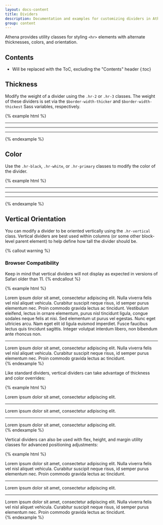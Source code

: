 ```yaml
---
layout: docs-content
title: Dividers
description: Documentation and examples for customizing dividers in Athena.
group: content
---
```


Athena provides utility classes for styling `<hr>` elements with alternate thicknesses, colors, and orientation.


## Contents

* Will be replaced with the ToC, excluding the "Contents" header
{:toc}


## Thickness

Modify the weight of a divider using the `.hr-2` or `.hr-3` classes. The weight of these dividers is set via the `$border-width-thicker` and `$border-width-thickest` Sass variables, respectively.

{% example html %}
<hr>
<hr class="hr-2">
<hr class="hr-3">
{% endexample %}


## Color

Use the `.hr-black`, `.hr-white`, or `.hr-primary` classes to modify the color of the divider.

{% example html %}
<hr class="hr-black">
<hr class="hr-white">
<hr class="hr-primary">
{% endexample %}


## Vertical Orientation

You can modify a divider to be oriented vertically using the `.hr-vertical` class. Vertical dividers are best used within columns (or some other block-level parent element) to help define how tall the divider should be.

{% callout warning %}
<h3 class="h5">Browser Compatibility</h3>
Keep in mind that vertical dividers will not display as expected in versions of Safari older than 11.
{% endcallout %}

{% example html %}
<div class="row">
  <div class="col">
    Lorem ipsum dolor sit amet, consectetur adipiscing elit. Nulla viverra felis vel nisl aliquet vehicula. Curabitur suscipit neque risus, id semper purus elementum nec. Proin commodo gravida lectus ac tincidunt. Vestibulum eleifend, lectus in ornare elementum, purus nisl tincidunt ligula, congue sodales neque felis at nisi. Sed elementum ut purus vel egestas. Nunc eget ultricies arcu. Nam eget elit id ligula euismod imperdiet. Fusce faucibus lectus quis tincidunt sagittis. Integer volutpat interdum libero, non bibendum ante rhoncus non.
  </div>
  <div class="col-auto">
    <hr class="hr-vertical">
  </div>
  <div class="col">
    Lorem ipsum dolor sit amet, consectetur adipiscing elit. Nulla viverra felis vel nisl aliquet vehicula. Curabitur suscipit neque risus, id semper purus elementum nec. Proin commodo gravida lectus ac tincidunt.
  </div>
</div>
{% endexample %}

Like standard dividers, vertical dividers can take advantage of thickness and color overrides:

{% example html %}
<div class="row">
  <div class="col">
    Lorem ipsum dolor sit amet, consectetur adipiscing elit.
  </div>
  <div class="col-auto">
    <hr class="hr-vertical hr-2">
  </div>
  <div class="col">
    Lorem ipsum dolor sit amet, consectetur adipiscing elit.
  </div>
  <div class="col-auto">
    <hr class="hr-vertical hr-primary hr-3">
  </div>
  <div class="col">
    Lorem ipsum dolor sit amet, consectetur adipiscing elit.
  </div>
</div>
{% endexample %}

Vertical dividers can also be used with flex, height, and margin utility classes for advanced positioning adjustments:

{% example html %}
<div class="row">
  <div class="col-3">
    Lorem ipsum dolor sit amet, consectetur adipiscing elit. Nulla viverra felis vel nisl aliquet vehicula. Curabitur suscipit neque risus, id semper purus elementum nec. Proin commodo gravida lectus ac tincidunt.
  </div>
  <div class="col-auto d-flex align-items-center">
    <hr class="hr-vertical h-75">
  </div>
  <div class="col-2">
    Lorem ipsum dolor sit amet, consectetur adipiscing elit.
  </div>
  <div class="col-2">
    <hr class="hr-vertical mx-auto">
  </div>
  <div class="col-3">
   Lorem ipsum dolor sit amet, consectetur adipiscing elit. Nulla viverra felis vel nisl aliquet vehicula. Curabitur suscipit neque risus, id semper purus elementum nec. Proin commodo gravida lectus ac tincidunt.
  </div>
</div>
{% endexample %}
